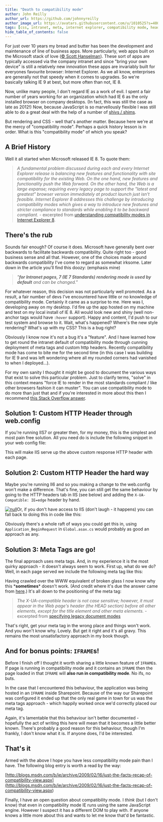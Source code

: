 ```yaml
---
title: "Death to compatibility mode"
author: John Reilly
author_url: https://github.com/johnnyreilly
author_image_url: https://avatars.githubusercontent.com/u/1010525?s=400&u=294033082cfecf8ad1645b4290e362583b33094a&v=4
tags: [css, intranet, meta, internet explorer, compatibility mode, header]
hide_table_of_contents: false
---
```

For just over 10 years my bread and butter has been the development and maintenance of line of business apps. More particularly, web apps built on the Microsoft stack of love ([© Scott Hanselman](<https://channel9.msdn.com/Events/MIX/MIX11/FRM02>)). These sort of apps are typically accessed via the company intranet and since "bring your own device" is still a relatively new innovation these apps are invariably built for everyones favourite browser: Internet Explorer. As we all know, enterprises are generally not that speedy when it comes to upgrades. So we're basically talking IE 9 at best, but more often than not, IE 8.

 Now, unlike many people, I don't regard IE as a work of evil. I spent a fair number of years working for an organization which had IE 6 as the only installed browser on company desktops. (In fact, this was still the case as late as 2012!) Now, because JavaScript is so marvellously flexible I was still able to do a great deal with the help of a number of [shivs / shims](<http://paulirish.com/2011/the-history-of-the-html5-shiv/>).

But rendering and CSS - well that's another matter. Because here we're at the mercy of "compatibility mode". Perhaps a quick history lesson is in order. What is this "compatibility mode" of which you speak?

## A Brief History

Well it all started when Microsoft released IE 8. To quote them:

> *A fundamental problem discussed during each and every Internet Explorer release is balancing new features and functionality with site compatibility for the existing Web. On the one hand, new features and functionality push the Web forward. On the other hand, the Web is a large expanse; requiring every legacy page to support the "latest and greatest" browser version immediately at product launch just isn't feasible. Internet Explorer 8 addresses this challenge by introducing compatibility modes which gives a way to introduce new features and stricter compliance to standards while enabling it to be backward compliant.* \- excerpted from [understanding compatibility modes in Internet Explorer 8](<http://blogs.msdn.com/b/askie/archive/2009/03/23/understanding-compatibility-modes-in-internet-explorer-8.aspx>).

## There's the rub

Sounds fair enough? Of course it does. Microsoft have generally bent over backwards to facilitate backwards compatibility. Quite right too - good business sense and all that. However, one of the choices made around backwards compatibility I've come to regard as somewhat irksome. Later down in the article you'll find this doozy: (emphasis mine)

> *"**for Intranet pages, 7 (IE 7 Standards) rendering mode is used by default** and can be changed."*

For whatever reason, this decision was not particularly well promoted. As a result, a fair number of devs I've encountered have little or no knowledge of compatibility mode. Certainly it came as a surprise to me. Here was I, developing away on my desktop. I'd fire up the app hosted on my machine and test on my local install of IE 8. All would look new and shiny (well non-anchor tags would have `:hover` support). Happy and content, I'd push to our test system and browse to it. Wait, what's happened? Where's the new style rendering? What's up with my CSS? This is a bug right?

Obviously I know now it's not a bug it's a "feature". And I have learned how to get round the intranet default of compatibility mode through cunning deployment of meta tags and custom http headers. Recently compatibility mode has come to bite me for the second time (in this case I was building for IE 9 and was left wondering where all my rounded corners had vanished to when I deployed...).

For my own sanity I thought it might be good to document the various ways that exist to solve this particular problem. Just to clarify terms, "solve" in this context means "force IE to render in the most standards compliant / like other browsers fashion it can muster". You can use compatibility mode to do more than just that and if you're interested in more about this then I recommend [this Stack Overflow answer](<http://stackoverflow.com/a/6771584/761388>).

## Solution 1: Custom HTTP Header through web.config

If you're running IIS7 or greater then, for my money, this is the simplest and most pain free solution. All you need do is include the following snippet in your web config file:

<script src="https://gist.github.com/johnnyreilly/5283462.js?file=web.config"></script>

This will make IIS serve up the above custom response HTTP header with each page.

## Solution 2: Custom HTTP Header the hard way

Maybe you're running II6 and so you making a change to the web.config won't make a difference. That's fine, you can still get the same behaviour by going to the HTTP headers tab in IIS (see below) and adding the `X-UA-Compatible: IE=edge` header by hand.

[![null](<http://4.bp.blogspot.com/-78CYavaCiUk/UVlGNv87U_I/AAAAAAAAAZQ/qtchMc14JsY/s320/CustomHeadersIIS6.gif>)](<http://4.bp.blogspot.com/-78CYavaCiUk/UVlGNv87U_I/AAAAAAAAAZQ/qtchMc14JsY/s1600/CustomHeadersIIS6.gif>)Or, if you don't have access to IIS (don't laugh - it happens) you can fall back to doing this in code like this:

<script src="https://gist.github.com/johnnyreilly/5283462.js?file=servingUpTheHardWay.cs"></script>

Obviously there's a whole raft of ways you could get this in, using `Application_BeginRequest` in `Global.asax.cs` would probably as good an approach as any.

## Solution 3: Meta Tags are go!

The final approach uses meta tags. And, in my experience it is the most quirky approach - it doesn't always seem to work. First up, what do we do? Well, in each page served we include the following meta tag like this:

<script src="https://gist.github.com/johnnyreilly/5283462.js?file=any.html"></script>

Having crawled over the WWW equivalent of broken glass I now know why this \***sometimes**\* doesn't work. (And credit where it's due the answer came from [here](<http://stackoverflow.com/a/3960197/761388>).) It's all down to the positioning of the meta tag:

> *The X-UA-compatible header is not case sensitive; however, it must appear in the Web page's header (the HEAD section) before all other elements, except for the title element and other meta elements.* \- excerpted from [specifying legacy document modes](<http://msdn.microsoft.com/en-gb/library/jj676915(v=vs.85).aspx>)

That's right, get your meta tag in the wrong place and things won't work. And you won't know why. Lovely. But get it right and it's all gravy. This remains the most unsatisfactory approach in my book though.

## And for bonus points: `IFRAME`s!

Before I finish off I thought it worth sharing a little known feature of `IFRAME`s. If page is running in compatibility mode and it contains an `IFRAME` then the page loaded in that `IFRAME` will **also run in compatibility mode**. No ifs, no buts.

In the case that I encountered this behaviour, the application was being hosted in an `IFRAME` inside Sharepoint. Because of the way our Sharepoint was configured it ended up that the only real game in town for us was the meta tags approach - which happily worked once we'd correctly placed our meta tag.

Again, it's lamentable that this behaviour isn't better documented - hopefully the act of writing this here will mean that it becomes a little better known. There's probably a good reason for this behaviour, though I'm frankly, I don't know what it is. If anyone does, I'd be interested.

## That's it

Armed with the above I hope you have less compatibility mode pain than I have. The following blog entry is worth a read by the way:

[http://blogs.msdn.com/b/ie/archive/2009/02/16/just-the-facts-recap-of-compatibility-view.aspx](<http://blogs.msdn.com/b/ie/archive/2009/02/16/just-the-facts-recap-of-compatibility-view.aspx>)

Finally, I have an open question about compatibility mode. I *think* (but I don't know) that even in compatibility mode IE runs using the same JavaScript engine. However I suspect it has a different DOM to play with. If anyone knows a little more about this and wants to let me know that'd be fantastic.


